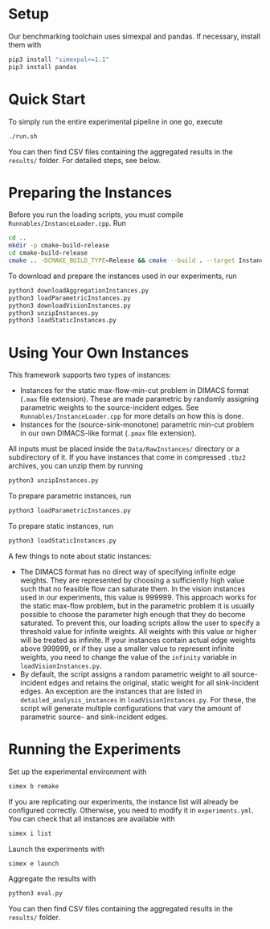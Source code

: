 # Setup
Our benchmarking toolchain uses simexpal and pandas. If necessary, install them with
```bash
pip3 install "simexpal>=1.1"
pip3 install pandas
```

# Quick Start
To simply run the entire experimental pipeline in one go, execute
```bash
./run.sh
```

You can then find CSV files containing the aggregated results in the `results/` folder. For detailed steps, see below.

# Preparing the Instances
Before you run the loading scripts, you must compile `Runnables/InstanceLoader.cpp`. Run

```bash
cd ..
mkdir -p cmake-build-release
cd cmake-build-release
cmake .. -DCMAKE_BUILD_TYPE=Release && cmake --build . --target InstanceLoader --config Release
```

To download and prepare the instances used in our experiments, run
  ```bash
  python3 downloadAggregationInstances.py
  python3 loadParametricInstances.py
  python3 downloadVisionInstances.py
  python3 unzipInstances.py
  python3 loadStaticInstances.py
  ```

# Using Your Own Instances
This framework supports two types of instances:
* Instances for the static max-flow-min-cut problem in DIMACS format (`.max` file extension). These are made parametric by randomly assigning parametric weights to the source-incident edges. See `Runnables/InstanceLoader.cpp` for more details on how this is done.
* Instances for the (source-sink-monotone) parametric min-cut problem in our own DIMACS-like format (`.pmax` file extension).

All inputs must be placed inside the `Data/RawInstances/` directory or a subdirectory of it. If you have instances that come in compressed `.tbz2` archives, you can unzip them by running
```bash
python3 unzipInstances.py
```

To prepare parametric instances, run

```bash
python3 loadParametricInstances.py
```

To prepare static instances, run

```bash
python3 loadStaticInstances.py
```

A few things to note about static instances:
* The DIMACS format has no direct way of specifying infinite edge weights. They are represented by choosing a sufficiently high value such that no feasible flow can saturate them. In the vision instances used in our experiments, this value is 999999. This approach works for the static max-flow problem, but in the parametric problem it is usually possible to choose the parameter high enough that they do become saturated. To prevent this, our loading scripts allow the user to specify a threshold value for infinite weights. All weights with this value or higher will be treated as infinite. If your instances contain actual edge weights above 999999, or if they use a smaller value to represent infinite weights, you need to change the value of the `infinity` variable in `loadVisionInstances.py`.
* By default, the script assigns a random parametric weight to all source-incident edges and retains the original, static weight for all sink-incident edges. An exception are the instances that are listed in `detailed_analysis_instances` in `loadVisionInstances.py`. For these, the script will generate multiple configurations that vary the amount of parametric source- and sink-incident edges.

# Running the Experiments
Set up the experimental environment with
```bash
simex b remake
```

If you are replicating our experiments, the instance list will already be configured correctly. Otherwise, you need to modify it in `experiments.yml`. You can check that all instances are available with

```bash
simex i list
```

Launch the experiments with
```bash
simex e launch
```

Aggregate the results with
```bash
python3 eval.py
```

You can then find CSV files containing the aggregated results in the `results/` folder.